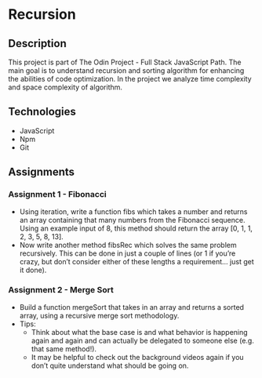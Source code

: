 # Recursion

## Description

This project is part of The Odin Project - Full Stack JavaScript Path.
The main goal is to understand recursion and sorting algorithm for enhancing
the abilities of code optimization. In the project we analyze time complexity
and space complexity of algorithm.

## Technologies

- JavaScript
- Npm
- Git

## Assignments

### Assignment 1 - Fibonacci

- Using iteration, write a function fibs which takes a number and returns an
  array containing that many numbers from the Fibonacci sequence.
  Using an example input of 8, this method should return the array
  [0, 1, 1, 2, 3, 5, 8, 13].
- Now write another method fibsRec which solves the same problem recursively.
  This can be done in just a couple of lines (or 1 if you’re crazy, but don’t
  consider either of these lengths a requirement… just get it done).

### Assignment 2 - Merge Sort

- Build a function mergeSort that takes in an array and returns a sorted array,
  using a recursive merge sort methodology.
- Tips:
  - Think about what the base case is and what behavior is happening again and
    again and can actually be delegated to someone else (e.g. that same method!).
  - It may be helpful to check out the background videos again if you don’t quite
    understand what should be going on.

